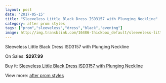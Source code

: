 ```yaml
---
layout: post
date: '2017-05-15'
title: "Sleeveless Little Black Dress ISD3157 with Plunging Neckline"
category: after prom styles
tags: ["prom","sleeveless","dress","black","evening"]
image: http://img.transblink.com/16486-thickbox_default/sleeveless-little-black-dress-isd3157-with-plunging-neckline.jpg
---
```

Sleeveless Little Black Dress ISD3157 with Plunging Neckline

On Sales: **$297.99**
<a href="https://www.transblink.com/en/after-prom-styles/5214-sleeveless-little-black-dress-isd3157-with-plunging-neckline.html"><amp-img layout="responsive" width="600" height="600" src="//img.transblink.com/16486-thickbox_default/sleeveless-little-black-dress-isd3157-with-plunging-neckline.jpg" alt="Sleeveless Little Black Dress ISD3157 with Plunging Neckline 0" /></a>
<a href="https://www.transblink.com/en/after-prom-styles/5214-sleeveless-little-black-dress-isd3157-with-plunging-neckline.html"><amp-img layout="responsive" width="600" height="600" src="//img.transblink.com/16488-thickbox_default/sleeveless-little-black-dress-isd3157-with-plunging-neckline.jpg" alt="Sleeveless Little Black Dress ISD3157 with Plunging Neckline 1" /></a>
<a href="https://www.transblink.com/en/after-prom-styles/5214-sleeveless-little-black-dress-isd3157-with-plunging-neckline.html"><amp-img layout="responsive" width="600" height="600" src="//img.transblink.com/16487-thickbox_default/sleeveless-little-black-dress-isd3157-with-plunging-neckline.jpg" alt="Sleeveless Little Black Dress ISD3157 with Plunging Neckline 2" /></a>

Buy it: [Sleeveless Little Black Dress ISD3157 with Plunging Neckline](https://www.transblink.com/en/after-prom-styles/5214-sleeveless-little-black-dress-isd3157-with-plunging-neckline.html "Sleeveless Little Black Dress ISD3157 with Plunging Neckline")

View more: [after prom styles](https://www.transblink.com/en/55-after-prom-styles "after prom styles")